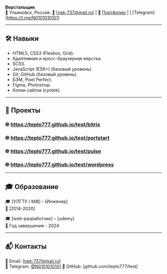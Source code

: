 **Верстальщик**  
📍 Ульяновск, Россия.
📧 [nek-737@mail.ru] | 
🔗 [Портфолио](https://github.com/teplo777/test) |  | [Telegram] (https://t.me/N0101010101)

---

## 🛠️ Навыки

- HTML5, CSS3 (Flexbox, Grid).
- Адаптивная и кросс-браузерная верстка.
- SCSS.
- JavaScript (ES6+) (базовый уровень).
- Git, GitHub (базовый уровень).
- БЭМ, Pixel Perfect.
- Figma, Photoshop.
- Копии сайтов (cyotek).

---


## 📂 Проекты

### 🌐 https://teplo777.github.io/test/bitrix

### 🌐 https://teplo777.github.io/test/portstart  

### 🌐 https://teplo777.github.io/test/pulse

### 🌐 https://teplo777.github.io/test/wordpress

---

## 🎓 Образование

🎓 [УЛГТУ / МФ] – [Инженер]  
📅 [2014-2020]  

🎓 [web-разработчик] – [udemy]  
📅 Год завершения - 2024

---


## 📬 Контакты

💌 Email: [nek-737@mail.ru]  
📱 Telegram: [@N0101010101](https://t.me/N0101010101)
🔗 GitHub: [github.com/teplo777/test]
